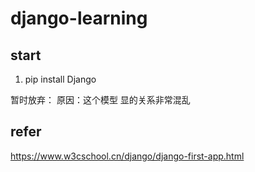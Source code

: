 # django-learning



## start
1. pip install Django

暂时放弃：
原因：这个模型 显的关系非常混乱






## refer

https://www.w3cschool.cn/django/django-first-app.html
